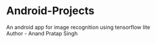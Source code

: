 # Android-Projects
An android app for image recognition using tensorflow lite
<br>
Author - Anand Pratap Singh

